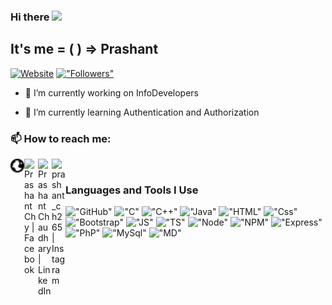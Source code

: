 ### Hi there  <img src="https://media.giphy.com/media/hvRJCLFzcasrR4ia7z/giphy.gif" width="25px">

## It's me = ( ) => Prashant 


<!--[!["Visitors"](https://visitor-badge.laobi.icu/badge?page_id=Prashantch265.Prashantch265)](https://github.com/Prashantch265) -->
[![Website](https://img.shields.io/website?down_color=lightgrey&down_message=DOWN&label=prashant-ch265.herokuapp.com&up_color=blue&up_message=UP&url=https%3A%2F%2Fprashant-ch265.herokuapp.com%2F)](https://prashant-ch265.herokuapp.com/)
[!["Followers"](https://img.shields.io/github/followers/Prashantch265?label=Follow&style=social)](https://github.com/Prashantch265)

- 🔭 I’m currently working on InfoDevelopers 

- 🌱 I’m currently learning Authentication and Authorization

### 📫 How to reach me:

[<img align="left" alt="prashant" width="22px" src="https://raw.githubusercontent.com/iconic/open-iconic/master/svg/globe.svg" />](https://prashant-ch265.herokuapp.com/)
[<img align="left" alt="Prashant Chy | Facebook" width="22px" src="https://cdn.jsdelivr.net/npm/simple-icons@3.13.0/icons/facebook.svg" />](https://www.facebook.com/prashant.chy.39/)
[<img align="left" alt="Prashant Chaudhary | LinkedIn" width="22px" src="https://cdn.jsdelivr.net/npm/simple-icons@v3/icons/linkedin.svg" />](https://www.instagram.com/prashant_ch265/)
[<img align="left" alt="prashant_ch265 | Instagram" width="22px" src="https://cdn.jsdelivr.net/npm/simple-icons@v3/icons/instagram.svg" />](https://www.linkedin.com/in/prashant-ch265/)

<br/>

### Languages and Tools I Use

!["GitHub"](https://img.shields.io/badge/GitHub-100000?style=for-the-badge&logo=github&logoColor=white)
!["C"](https://img.shields.io/badge/C-00599C?style=for-the-badge&logo=c&logoColor=white)
!["C++"](https://img.shields.io/badge/C%2B%2B-00599C?style=for-the-badge&logo=c%2B%2B&logoColor=white)
!["Java"](https://img.shields.io/badge/Java-ED8B00?style=for-the-badge&logo=java&logoColor=white)
!["HTML"](https://img.shields.io/badge/HTML5-E34F26?style=for-the-badge&logo=html5&logoColor=white)
!["Css"](https://img.shields.io/badge/CSS3-1572B6?style=for-the-badge&logo=css3&logoColor=white)
!["Bootstrap"](https://img.shields.io/badge/Bootstrap-563D7C?style=for-the-badge&logo=bootstrap&logoColor=white)
!["JS"](https://img.shields.io/badge/JavaScript-F7DF1E?style=for-the-badge&logo=javascript&logoColor=black)
!["TS"](https://img.shields.io/badge/TypeScript-00599C?style=for-the-badge&logo=typescript&logoColor=blue)
!["Node"](https://img.shields.io/badge/Node.js-43853D?style=for-the-badge&logo=node.js&logoColor=white)
!["NPM"](https://img.shields.io/badge/NPM-CB3837?style=for-the-badge&logo=npm&logoColor=white)
!["Express"](https://img.shields.io/badge/Express.js-404D59?style=for-the-badge)
!["PhP"](https://img.shields.io/badge/PHP-777BB4?style=for-the-badge&logo=php&logoColor=white)
!["MySql"](https://img.shields.io/badge/MySQL-00000F?style=for-the-badge&logo=mysql&logoColor=white)
!["MD"](https://img.shields.io/badge/Markdown-000000?style=for-the-badge&logo=markdown&logoColor=white)




<!--
**Prashantch265/Prashantch265** is a ✨ _special_ ✨ repository because its `README.md` (this file) appears on your GitHub profile.

Here are some ideas to get you started:


- 👯 I’m looking to collaborate on ...
- 🤔 I’m looking for help with ...
- 💬 Ask me about ...

- 😄 Pronouns: ...
- ⚡ Fun fact: ...
-->
